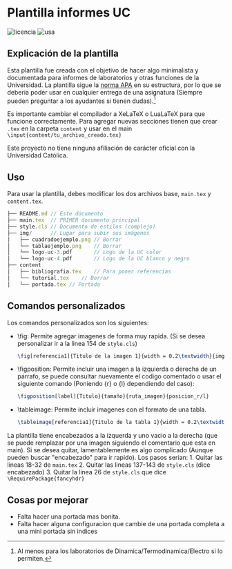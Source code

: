 # Plantilla informes UC
![licencia](https://img.shields.io/github/license/diegocostares/latex-templates)
![usa](https://img.shields.io/badge/Utiliza-XeLaTeX-brightgreen)

## Explicación de la plantilla

Esta plantilla fue creada con el objetivo de hacer algo minimalista y documentada para informes de laboratorios y otras funciones de la Universidad. La plantilla sigue la [norma APA](https://normas-apa.org/estructura) en su estructura, por lo que se deberia poder usar en cualquier entrega de una asignatura (Siempre pueden preguntar a los ayudantes si tienen dudas).[^1]

Es importante cambiar el compilador a XeLaTeX o LuaLaTeX para que funcione correctamente. Para agregar nuevas secciones tienen que crear `.tex` en la carpeta `content` y usar en el main `\input{content/tu_archivo_creado.tex}`

Este proyecto no tiene ninguna afiliación de carácter oficial con la Universidad Católica.

## Uso

Para usar la plantilla, debes modificar los dos archivos base, `main.tex` y `content.tex`.

```js
├── README.md // Este documento
├── main.tex  // PRIMER documento principal
├── style.cls // Documento de estilos (complejo)
├── img/      // Lugar para subir sus imágenes
│   ├── cuadradoejemplo.png // Borrar
│   └── tablaejemplo.png    // Borrar
│   └── logo-uc-3.pdf       // Logo de la UC color
│   └── logo-uc-4.pdf       // Logo de la UC blanco y negro
├── content
│   ├── bibliografia.tex    // Para poner referencias
│   └── tutorial.tex    // Borrar
│   └── portada.tex // Portada
```

## Comandos personalizados

Los comandos personalizados son los siguientes:
- \fig: Permite agregar imagenes de forma muy rapida. (Si se desea personalizar ir a la linea 154 de `style.cls`)
    ```LaTeX
    \fig[referencia1]{Titulo de la imagen 1}{width = 0.2\textwidth}{img/cuadradoejemplo.png}
    ```
- \figposition: Permite incluir una imagen a la izquierda o derecha de un párrafo, se puede consultar nuevamente el codigo comentado o usar el siguiente comando (Poniendo \{r\} o \{l\} dependiendo del caso):
    ```LaTeX
    \figposition[label]{Titulo}{tamaño}{ruta_imagen}{posicion_r/l}
    ````
- \tableimage: Permite incluir imagenes con el formato de una tabla.
    ```LaTeX
    \tableimage[referencia1]{Titulo de la tabla 1}{width = 0.2\textwidth}{img/tablaejemplo.png}
    ```



La plantilla tiene encabezados a la izquerda y uno vacio a la derecha (que se puede remplazar por una imagen siguiendo el comentario que esta en main). Si se desea quitar, lamentablemente es algo complicado (Aunque pueden buscar "encabezado" para ir rapido). Los pasos serian:
    1. Quitar las lineas 18-32 de `main.tex`
    2. Quitar las lineas 137-143 de `style.cls` (dice encabezado)
    3. Quitar la linea 26 de `style.cls` que dice `\RequirePackage{fancyhdr}`

## Cosas por mejorar
- Falta hacer una portada mas bonita.
- Falta hacer alguna configuracion que cambie de una portada completa a una mini portada sin indices
[^1]: Al menos para los laboratorios de Dinamica/Termodinamica/Electro si lo permiten. 